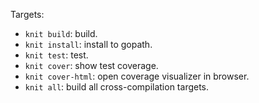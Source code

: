 Targets:

* `knit build`: build.
* `knit install`: install to gopath.
* `knit test`: test.
* `knit cover`: show test coverage.
* `knit cover-html`: open coverage visualizer in browser.
* `knit all`: build all cross-compilation targets.
